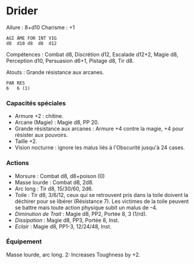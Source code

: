 # Drider

Allure : 8+d10
Charisme : +1

	AGI	ÂME	FOR	INT	VIG
	d8	d10	d8	d8	d12

Compétences : Combat d8, Discrétion d12, Escalade d12+2, Magie d8, Perception d10, Persuasion d6+1, Pistage d8, Tir d8.

Atouts : Grande résistance aux arcanes.

	PAR	RES
	6	6 (1)

### Capacités spéciales
- Armure +2 : chitine.
- Arcane (Magie) : Magie d8, PP 20.
- Grande résistance aux arcanes : Armure +4 contre la magie, +4 pour résister aux pouvoirs.
- Taille +2.
- Vision nocturne : ignore les malus liés à l'Obscurité jusqu'à 24 cases.

### Actions
- Morsure : Combat d8, d8+poison (0)
- Masse lourde : Combat d8, 2d8.
- Arc long : Tir d8, 15/30/60, 2d6.
- Toile : Tir d8, 3/6/12, ceux qui se retrouvent pris dans la toile doivent la déchirer pour se libérer (Résistance 7). Les victimes de la toile peuvent se battre mais toute action physique subit un malus de –4.
- _Diminution de Trait_ : Magie d8, PP2, Portée 8, 3 (1/rd).
- _Dissipation_ : Magie d8, PP3, Portée 8, Inst.
- _Eclair_ : Magie d8, PP1-3, 12/24/48, Inst.

### Équipement
Masse lourde, arc long.
2: Increases Toughness by +2.